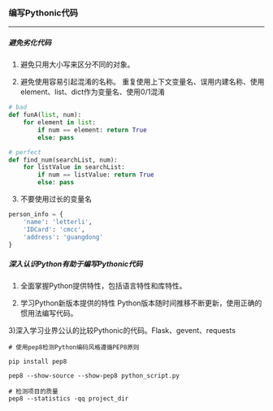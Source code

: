 ### 编写Pythonic代码

---

##### 避免劣化代码

1) 避免只用大小写来区分不同的对象。

2) 避免使用容易引起混淆的名称。
重复使用上下文变量名、误用内建名称、使用element、list、dict作为变量名、使用0/1混淆

```python
# bad
def funA(list, num):
    for element in list:
        if num == element: return True
        else: pass

# perfect
def find_num(searchList, num):
    for listValue in searchList:
        if num == listValue: return True
        else: pass

```

3) 不要使用过长的变量名

```python
person_info = {
    'name': 'letterli',
    'IDCard': 'cmcc',
    'address': 'guangdong'
}
```

##### 深入认识Python有助于编写Pythonic代码

1) 全面掌握Python提供特性，包括语言特性和库特性。

2) 学习Python新版本提供的特性
Python版本随时间推移不断更新，使用正确的惯用法编写代码。

3)深入学习业界公认的比较Pythonic的代码。Flask、gevent、requests

```shell
# 使用pep8检测Python编码风格遵循PEP8原则

pip install pep8

pep8 --show-source --show-pep8 python_script.py

# 检测项目的质量
pep8 --statistics -qq project_dir

```

